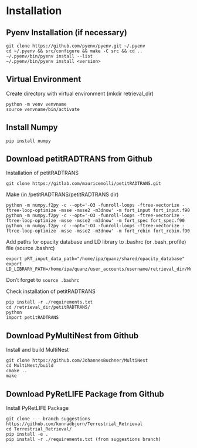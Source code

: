 # Installation


## Pyenv Installation (if necessary)

```
git clone https://github.com/pyenv/pyenv.git ~/.pyenv
cd ~/.pyenv && src/configure && make -C src && cd ..
~/.pyenv/bin/pyenv install --list
~/.pyenv/bin/pyenv install <version>
```

## Virtual Environment
Create directory with virtual environment (mkdir retrieval_dir)

```
python -m venv venvname
source venvname/bin/activate
```

##  Install Numpy

```
pip install numpy
```

## Download petitRADTRANS from Github
Installation of petitRADTRANS

```
git clone https://gitlab.com/mauricemolli/petitRADTRANS.git
```

Make (in /petitRADTRANS/petitRADTRANS dir)
```
python -m numpy.f2py -c --opt='-O3 -funroll-loops -ftree-vectorize -ftree-loop-optimize -msse -msse2 -m3dnow' -m fort_input fort_input.f90
python -m numpy.f2py -c --opt='-O3 -funroll-loops -ftree-vectorize -ftree-loop-optimize -msse -msse2 -m3dnow' -m fort_spec fort_spec.f90
python -m numpy.f2py -c --opt='-O3 -funroll-loops -ftree-vectorize -ftree-loop-optimize -msse -msse2 -m3dnow' -m fort_rebin fort_rebin.f90
```

Add paths for opacity database and LD library to .bashrc  (or .bash_profile) file (source .bashrc)
```
export pRT_input_data_path="/home/ipa/quanz/shared/opacity_database"
export LD_LIBRARY_PATH=/home/ipa/quanz/user_accounts/username/retrieval_dir/MultiNest/lib/:$LD_LIBRARY_PATH
```

Don’t forget to `source .bashrc`

Check installation of petitRADTRANS
```
pip install -r ./requirements.txt
cd /retrieval_dir/petitRADTRANS/
python
import petitRADTRANS

```


## Download PyMultiNest from Github
Install and build MultiNest
```
git clone https://github.com/JohannesBuchner/MultiNest
cd MultiNest/build
cmake ..
make
```


## Download PyRetLIFE Package from Github
Install PyRetLIFE Package
```
git clone - - branch suggestions https://github.com/konradbjorn/Terrestrial_Retrieval
cd Terrestrial_Retrieval/
pip install -e .
pip install -r ./requirements.txt (from suggestions branch)
```

